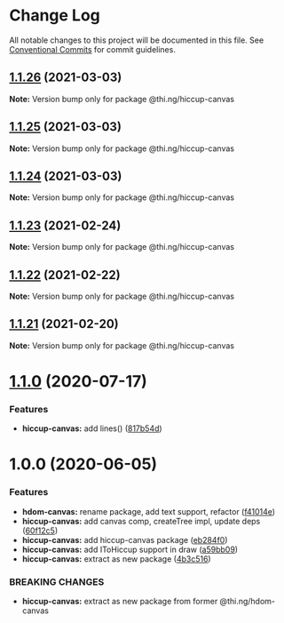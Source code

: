 # Change Log

All notable changes to this project will be documented in this file.
See [Conventional Commits](https://conventionalcommits.org) for commit guidelines.

## [1.1.26](https://github.com/thi-ng/umbrella/compare/@thi.ng/hiccup-canvas@1.1.25...@thi.ng/hiccup-canvas@1.1.26) (2021-03-03)

**Note:** Version bump only for package @thi.ng/hiccup-canvas





## [1.1.25](https://github.com/thi-ng/umbrella/compare/@thi.ng/hiccup-canvas@1.1.24...@thi.ng/hiccup-canvas@1.1.25) (2021-03-03)

**Note:** Version bump only for package @thi.ng/hiccup-canvas





## [1.1.24](https://github.com/thi-ng/umbrella/compare/@thi.ng/hiccup-canvas@1.1.23...@thi.ng/hiccup-canvas@1.1.24) (2021-03-03)

**Note:** Version bump only for package @thi.ng/hiccup-canvas





## [1.1.23](https://github.com/thi-ng/umbrella/compare/@thi.ng/hiccup-canvas@1.1.22...@thi.ng/hiccup-canvas@1.1.23) (2021-02-24)

**Note:** Version bump only for package @thi.ng/hiccup-canvas





## [1.1.22](https://github.com/thi-ng/umbrella/compare/@thi.ng/hiccup-canvas@1.1.21...@thi.ng/hiccup-canvas@1.1.22) (2021-02-22)

**Note:** Version bump only for package @thi.ng/hiccup-canvas





## [1.1.21](https://github.com/thi-ng/umbrella/compare/@thi.ng/hiccup-canvas@1.1.20...@thi.ng/hiccup-canvas@1.1.21) (2021-02-20)

**Note:** Version bump only for package @thi.ng/hiccup-canvas





# [1.1.0](https://github.com/thi-ng/umbrella/compare/@thi.ng/hiccup-canvas@1.0.6...@thi.ng/hiccup-canvas@1.1.0) (2020-07-17)


### Features

* **hiccup-canvas:** add lines() ([817b54d](https://github.com/thi-ng/umbrella/commit/817b54d6758cf8c74e5d1b450be7d9f8dc2356fc))





# 1.0.0 (2020-06-05)


### Features

* **hdom-canvas:** rename package, add text support, refactor ([f41014e](https://github.com/thi-ng/umbrella/commit/f41014ebffa8d4051fccbf04080d814fd62a474b))
* **hiccup-canvas:** add canvas comp, createTree impl, update deps ([60f12c5](https://github.com/thi-ng/umbrella/commit/60f12c5da7a7803e00846da6c316f65952097067))
* **hiccup-canvas:** add hiccup-canvas package ([eb284f0](https://github.com/thi-ng/umbrella/commit/eb284f0129118e5ef180383a3cd4a31915a5d82a))
* **hiccup-canvas:** add IToHiccup support in draw ([a59bb09](https://github.com/thi-ng/umbrella/commit/a59bb0923f37677d6579aede0dbe9958b0150d81))
* **hiccup-canvas:** extract as new package ([4b3c516](https://github.com/thi-ng/umbrella/commit/4b3c516573dc9cb247dedc211210151575709925))


### BREAKING CHANGES

* **hiccup-canvas:** extract as new package from former @thi.ng/hdom-canvas
